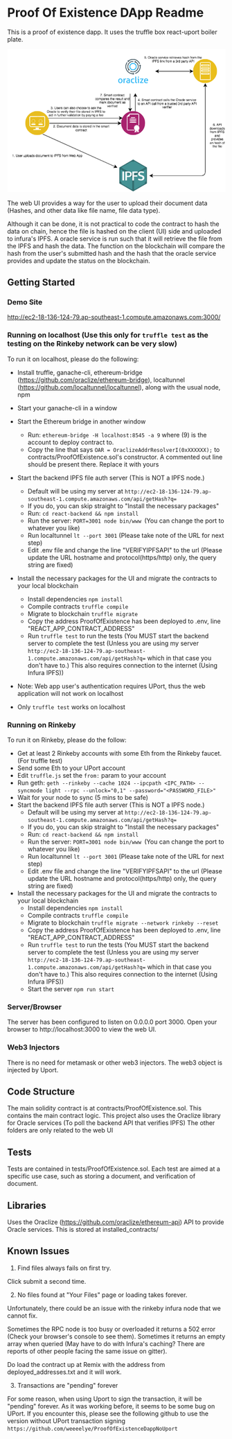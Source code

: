 # Proof Of Existence DApp Readme

This is a proof of existence dapp. It uses the truffle box react-uport boiler plate.

![Flowchart here](https://raw.githubusercontent.com/weeeelye/ProofOfExistenceDapp/master/flowchart.png?)

The web UI provides a way for the user to upload their document data (Hashes, and other data like file name, file data type).

Although it can be done, it is not practical to code the contract to hash the data on chain, hence the file is hashed on the client (UI) side and uploaded to infura's IPFS. A oracle service is run such that it will retrieve the file from the IPFS and hash the data.
The function on the blockchain will compare the hash from the user's submitted hash and the hash that the oracle service provides and update the status on the blockchain.

## Getting Started

### Demo Site
http://ec2-18-136-124-79.ap-southeast-1.compute.amazonaws.com:3000/

### Running on localhost (Use this only for `truffle test` as the testing on the Rinkeby network can be very slow)
To run it on localhost, please do the following:
- Install truffle, ganache-cli, ethereum-bridge (https://github.com/oraclize/ethereum-bridge), localtunnel (https://github.com/localtunnel/localtunnel), along with the usual node, npm
- Start your ganache-cli in a window
- Start the Ethereum bridge in another window
  - Run: `ethereum-bridge -H localhost:8545 -a 9` where (9) is the account to deploy contract to.
  - Copy the line that says `OAR = OraclizeAddrResolverI(0xXXXXXX);` to contracts/ProofOfExistence.sol's constructor. A commented out line should be present there. Replace it with yours
- Start the backend IPFS file auth server (This is NOT a IPFS node.)
  - Default will be using my server at `http://ec2-18-136-124-79.ap-southeast-1.compute.amazonaws.com/api/getHash?q=`
  - If you do, you can skip straight to "Install the necessary packages"
  - Run: `cd react-backend && npm install`
  - Run the server: `PORT=3001 node bin/www `(You can change the port to whatever you like)
  - Run localtunnel `lt --port 3001` (Please take note of the URL for next step)
  - Edit .env file and change the line "VERIFYIPFSAPI" to the url (Please update the URL hostname and protocol(https/http) only, the query string are fixed)
- Install the necessary packages for the UI and migrate the contracts to your local blockchain
  - Install dependencies `npm install`
  - Compile contracts `truffle compile`
  - Migrate to blockchain `truffle migrate`
  - Copy the address ProofOfExistence has been deployed to .env, line "REACT_APP_CONTRACT_ADDRESS"
  - Run `truffle test` to run the tests (You MUST start the backend server to complete the test (Unless you are using my server `http://ec2-18-136-124-79.ap-southeast-1.compute.amazonaws.com/api/getHash?q=` which in that case you don't have to.) This also requires connection to the internet (Using Infura IPFS))

- Note: Web app user's authentication requires UPort, thus the web application will not work on localhost
- Only `truffle test` works on localhost

### Running on Rinkeby
To run it on Rinkeby, please do the follow:
- Get at least 2 Rinkeby accounts with some Eth from the Rinkeby faucet. (For truffle test)
- Send some Eth to your UPort account
- Edit `truffle.js` set the `from:` param to your account
- Run geth: `geth --rinkeby --cache 1024 --ipcpath <IPC_PATH> --syncmode light --rpc --unlock="0,1" --password="<PASSWORD_FILE>"`
- Wait for your node to sync (5 mins to be safe)
- Start the backend IPFS file auth server (This is NOT a IPFS node.)
  - Default will be using my server at `http://ec2-18-136-124-79.ap-southeast-1.compute.amazonaws.com/api/getHash?q=`
  - If you do, you can skip straight to "Install the necessary packages"
  - Run: `cd react-backend && npm install`
  - Run the server: `PORT=3001 node bin/www `(You can change the port to whatever you like)
  - Run localtunnel `lt --port 3001` (Please take note of the URL for next step)
  - Edit .env file and change the line "VERIFYIPFSAPI" to the url (Please update the URL hostname and protocol(https/http) only, the query string are fixed)
- Install the necessary packages for the UI and migrate the contracts to your local blockchain
  - Install dependencies `npm install`
  - Compile contracts `truffle compile`
  - Migrate to blockchain `truffle migrate --network rinkeby --reset`
  - Copy the address ProofOfExistence has been deployed to .env, line "REACT_APP_CONTRACT_ADDRESS"
  - Run `truffle test` to run the tests (You MUST start the backend server to complete the test (Unless you are using my server `http://ec2-18-136-124-79.ap-southeast-1.compute.amazonaws.com/api/getHash?q=` which in that case you don't have to.) This also requires connection to the internet (Using Infura IPFS))
  - Start the server `npm run start`

### Server/Browser
The server has been configured to listen on 0.0.0.0 port 3000. Open your browser to http://localhost:3000 to view the web UI.

### Web3 Injectors
There is no need for metamask or other web3 injectors. The web3 object is injected by Uport.

## Code Structure
The main solidity contract is at contracts/ProofOfExistence.sol. This contains the main contract logic.
This project also uses the Oraclize library for Oracle services (To poll the backend API that verifies IPFS)
The other folders are only related to the web UI

## Tests
Tests are contained in tests/ProofOfExistence.sol.
Each test are aimed at a specific use case, such as storing a document, and verification of document.

## Libraries
Uses the Oraclize (https://github.com/oraclize/ethereum-api) API to provide Oracle services. This is stored at installed_contracts/

## Known Issues
1) Find files always fails on first try.


Click submit a second time.


2) No files found at "Your Files" page or loading takes forever.


Unfortunately, there could be an issue with the rinkeby infura node that we cannot fix. 


Sometimes the RPC node is too busy or overloaded it returns a 502 error (Check your browser's console to see them). 
Sometimes it returns an empty array when queried (May have to do with Infura's caching? There are reports of other people facing the same issue on gitter). 


Do load the contract up at Remix with the address from deployed_addresses.txt and it will work.


3) Transactions are "pending" forever 


For some reason, when using Uport to sign the transaction, it will be "pending" forever. As it was working before, it seems to be some bug on UPort.
If you encounter this, please see the following github to use the version without UPort transaction signing `https://github.com/weeeelye/ProofOfExistenceDappNoUport`
